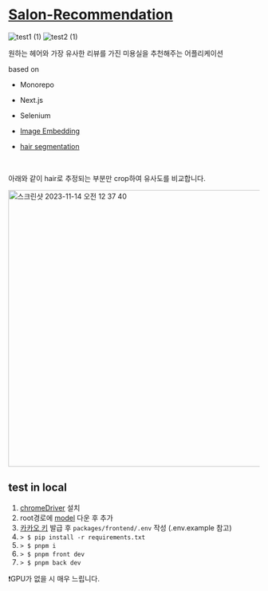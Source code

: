 # [Salon-Recommendation](https://master.dc7vfbnxck5h4.amplifyapp.com)

![test1 (1)](https://github.com/HYEOK9/Salon-Recommendation/assets/87190744/efa69731-b2d8-4222-821f-af185676c2d2)
![test2 (1)](https://github.com/HYEOK9/Salon-Recommendation/assets/87190744/89668342-571b-4bc9-a3c5-e7fbc661b811)


원하는 헤어와 가장 유사한 리뷰를 가진 미용실을 추천해주는 어플리케이션

based on

- Monorepo

- Next.js

- Selenium

- [Image Embedding](https://github.com/christiansafka/img2vec)

- [hair segmentation](https://github.com/YBIGTA/pytorch-hair-segmentation)

<br/>

아래와 같이 hair로 추정되는 부분만 crop하여 유사도를 비교합니다.

<img width="555" alt="스크린샷 2023-11-14 오전 12 37 40" src="https://github.com/HYEOK9/Salon-Recommendation/assets/87190744/af2244cc-2443-417d-bade-6472ea9e17e2">

## test in local

1. [chromeDriver](http://chromedriver.storage.googleapis.com/index.html) 설치
2. root경로에 [model](https://drive.google.com/file/d/1w7oMuxckqEClImjLFTH7xBCpm1wg7Eg4/view) 다운 후 추가
3. [카카오 키](https://developers.kakao.com/console/app) 발급 후 ```packages/frontend/.env``` 작성 (.env.example 참고)
4. ```> $ pip install -r requirements.txt```
5. ```> $ pnpm i```
6. ```> $ pnpm front dev```
4. ```> $ pnpm back dev```

❗️GPU가 없을 시 매우 느립니다.
